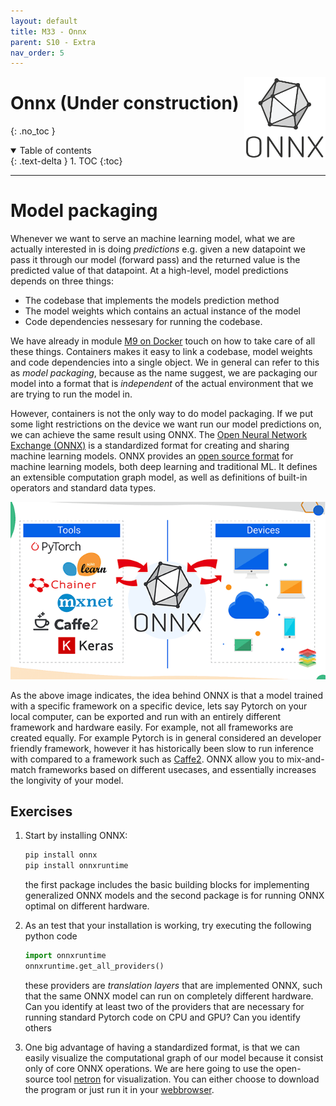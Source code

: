 ```yaml
---
layout: default
title: M33 - Onnx
parent: S10 - Extra
nav_order: 5
---
```


<img style="float: right;" src="../figures/icons/m30.png" width="130"> 

# Onnx (Under construction)
{: .no_toc }

<details open markdown="block">
  <summary>
    Table of contents
  </summary>
  {: .text-delta }
1. TOC
{:toc}
</details>

---


# Model packaging

Whenever we want to serve an machine learning model, what we are actually interested in is doing *predictions* e.g. 
given a new datapoint we pass it through our model (forward pass) and the returned value is the predicted value of 
that datapoint. At a high-level, model predictions depends on three things:

* The codebase that implements the models prediction method
* The model weights which contains an actual instance of the model
* Code dependencies nessesary for running the codebase.

We have already in module [M9 on Docker](../s3_reproduceability/M9_docker.md) touch on how to take care of all
these things. Containers makes it easy to link a codebase, model weights and code dependencies into a single object. 
We in general can refer to this as *model packaging*, because as the name suggest, we are packaging our model into 
a format that is *independent* of the actual environment that we are trying to run the model in.

However, containers is not the only way to do model packaging. If we put some light restrictions on the device we want
run our model predictions on, we can achieve the same result using ONNX. The 
[Open Neural Network Exchange (ONNX)](https://onnx.ai/) is a standardized format for creating and sharing machine
learning models. ONNX provides an [open source format](https://github.com/onnx/onnx) for machine learning models, 
both deep learning and traditional ML. It defines an extensible computation graph model, as well as definitions of 
built-in operators and standard data types.

<p align="center">
  <img src="../figures/onnx.png" width="600" title="hover text">
</p>

As the above image indicates, the idea behind ONNX is that a model trained with a specific framework on a specific
device, lets say Pytorch on your local computer, can be exported and run with an entirely different framework and
hardware easily. For example, not all frameworks are created equally. For example Pytorch is in general considered
an developer friendly framework, however it has historically been slow to run inference with compared to a framework
such as [Caffe2](https://caffe2.ai/). ONNX allow you to mix-and-match frameworks based on different usecases, and
essentially increases the longivity of your model. 


## Exercises

1. Start by installing ONNX:
   ```bash
   pip install onnx
   pip install onnxruntime
   ```
   the first package includes the basic building blocks for implementing generalized ONNX models and the second
   package is for running ONNX optimal on different hardware.

2. As an test that your installation is working, try executing the following python code
   ```python
   import onnxruntime
   onnxruntime.get_all_providers()
   ```
   these providers are *translation layers* that are implemented ONNX, such that the same ONNX model can run on
   completely different hardware. Can you identify at least two of the providers that are necessary for running
   standard Pytorch code on CPU and GPU? Can you identify others

2. One big advantage of having a standardized format, is that we can easily visualize the computational graph of our
   model because it consist only of core ONNX operations. We are here going to use the open-source tool
   [netron](https://github.com/lutzroeder/netron) for visualization. You can either choose to download the program
   or just run it in your [webbrowser](https://netron.app/).






